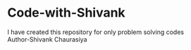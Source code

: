# Code-with-Shivank
I have created this repository for only problem solving codes 
<br>
Author-Shivank Chaurasiya
